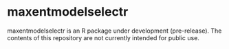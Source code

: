 <!-- README.md is generated from README.Rmd. Please edit that file -->
maxentmodelselectr
==========

maxentmodelselectr is an R package under development (pre-release). The contents of this repository are not currently intended for public use.
